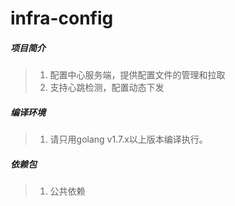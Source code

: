# infra-config

##### 项目简介
> 1. 配置中心服务端，提供配置文件的管理和拉取
> 2. 支持心跳检测，配置动态下发

##### 编译环境
> 1. 请只用golang v1.7.x以上版本编译执行。

##### 依赖包
> 1. 公共依赖

